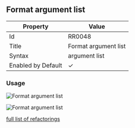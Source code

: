 ## Format argument list

| Property | Value |
| -------- | ----- |
| Id | RR0048 |
| Title | Format argument list |
| Syntax | argument list |
| Enabled by Default | &#x2713; |

### Usage

![Format argument list](../../images/refactorings/FormatEachArgumentOnSeparateLine.png)

![Format argument list](../../images/refactorings/FormatAllArgumentsOnSingleLine.png)

[full list of refactorings](Refactorings.md)